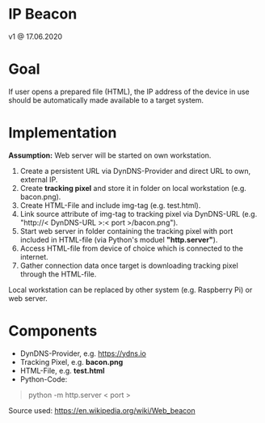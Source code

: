 IP Beacon
=========

v1 @ 17.06.2020

Goal
====

If user opens a prepared file (HTML), the IP address of the device in use should be automatically made available to a target system.  

Implementation
==============

**Assumption:** Web server will be started on own workstation. 

1. Create a persistent URL via DynDNS-Provider and direct URL to own, external IP.  
2. Create **tracking pixel** and store it in folder on local workstation (e.g. bacon.png).
3. Create HTML-File and include img-tag (e.g. test.html). 
4. Link source attribute of img-tag to tracking pixel via DynDNS-URL (e.g. "http://< DynDNS-URL >:< port >/bacon.png").  
6. Start web server in folder containing the tracking pixel with port included in HTML-file (via Python's moduel **"http.server"**).
8. Access HTML-file from device of choice which is connected to the internet. 
7. Gather connection data once target is downloading tracking pixel through the HTML-file. 

Local workstation can be replaced by other system (e.g. Raspberry Pi) or web server. 

Components
==========

* DynDNS-Provider, e.g. https://ydns.io
* Tracking Pixel, e.g. **bacon.png**
* HTML-File, e.g. **test.html**
* Python-Code: 
> python -m http.server < port >

Source used: https://en.wikipedia.org/wiki/Web_beacon
